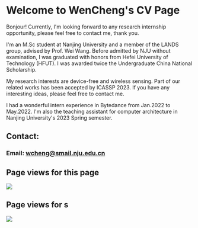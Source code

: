 # Welcome to WenCheng's CV Page
<!-- # Basic Information    -->

Bonjour! Currently, I'm looking forward to any research internship opportunity, please feel free to contact me, thank you.

I'm an M.Sc student at Nanjing University and a member of the LANDS group, advised by Prof. Wei Wang. Before admitted by NJU without examination, I was graduated with honors from Hefei University of Technology (HFUT). I was awarded twice the Undergraduate China National Scholarship.

My research interests are device-free and wireless sensing. Part of our related works has been accepted by ICASSP 2023. If you have any interesting ideas, please feel free to contact me.

I had a wonderful intern experience in Bytedance from Jan.2022 to May.2022. I'm also the teaching assistant for computer architecture in Nanjing University's 2023 Spring semester.
<!--
## Name:WenCheng(程文)
## Educational Background:
### Bachelor: Hefei University of Technology(合肥工业大学) Major: Computer Science (2018-2022)
### Postgraduate: Nanjing University(南京大学) Major: Computer Science (2022-now)

## Research Interests: 
### Wireless Aware, Pattern Recognition

## Papers:
### Fighting for this

## Honors:
### 2019-2020 National Scholarship
### 2020-2021 National Scholarship
### Graduation with honor: Outstanding Graduates of Anhui Province(Undergraduate, 2022)

## Projects:
### Falling Detection System Based On Advanced Pattern Recognition Algorithm (Provincial Collegiate Innovation Project, 2020-2021, PI, Finished)

## Internship:
### ```ByteDance(DataPlatform, Tester, 5 months)```

## TA:
### Computer Architecture(NJU, Spring 2023)
-->

## Contact:
### Email: wcheng@smail.nju.edu.cn

## Page views for this page
<a href="https://clustrmaps.com/site/1bvod"  title="Visit tracker"><img src="//www.clustrmaps.com/map_v2.png?d=c637jvEi6gsASv-PHWJo0hWzxCUMns0sh1UKjLnElCI&cl=ffffff" /></a>

## Page views for s
<a href="https://clustrmaps.com/site/1bvoc"  title="Visit tracker"><img src="//www.clustrmaps.com/map_v2.png?d=UNxCcqiiBlnt2_bl4VGgxLssty1FtXO_Objqan44SSQ&cl=ffffff" /></a>
